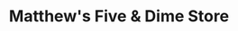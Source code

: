 ---
title: "Matthew's Five & Dime Store"
url: /woodlawn/matthews-five-and-dime-store/
shop: variety store
---